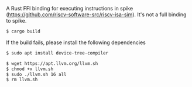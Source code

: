 A Rust FFI binding for executing instructions in spike (https://github.com/riscv-software-src/riscv-isa-sim). It's not a full binding to spike.

```sh
$ cargo build
```

If the build fails, please install the following dependencies

```sh
$ sudo apt install device-tree-compiler

$ wget https://apt.llvm.org/llvm.sh
$ chmod +x llvm.sh
$ sudo ./llvm.sh 16 all
$ rm llvm.sh
```
